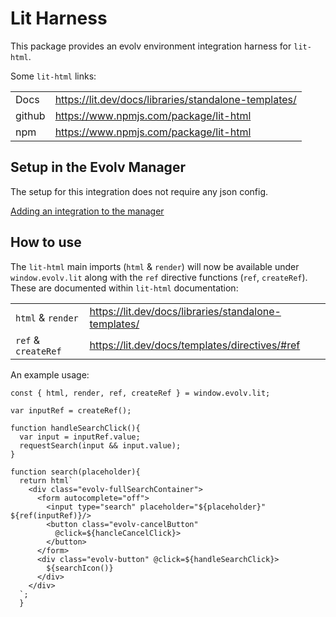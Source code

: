 # Lit Harness

This package provides an evolv environment integration harness for `lit-html`.

Some `lit-html` links:

|        |                                                      |
| ------ | ---------------------------------------------------- |
| Docs   | https://lit.dev/docs/libraries/standalone-templates/ |
| github | https://www.npmjs.com/package/lit-html               |
| npm    | https://www.npmjs.com/package/lit-html               |
  

## Setup in the Evolv Manager

The setup for this integration does not require any json config.

[Adding an integration to the manager](https://github.com/evolv-ai/env-integrations/blob/main/README.md)


## How to use

The `lit-html` main imports (`html` & `render`) will now be available under `window.evolv.lit` along with the `ref` directive functions (`ref`, `createRef`). These are documented within `lit-html` documentation:

|||
| ----- | --- |
| `html` & `render`   |  https://lit.dev/docs/libraries/standalone-templates/ |
| `ref` & `createRef` |  https://lit.dev/docs/templates/directives/#ref |



An example usage:
```
const { html, render, ref, createRef } = window.evolv.lit;

var inputRef = createRef();

function handleSearchClick(){
  var input = inputRef.value;
  requestSearch(input && input.value);
}

function search(placeholder){
  return html`
    <div class="evolv-fullSearchContainer">
      <form autocomplete="off">
        <input type="search" placeholder="${placeholder}" ${ref(inputRef)}/>
        <button class="evolv-cancelButton" 
          @click=${hancleCancelClick}>
        </button>
      </form>
      <div class="evolv-button" @click=${handleSearchClick}>
        ${searchIcon()}
      </div>
    </div>
  `;
  }

```






